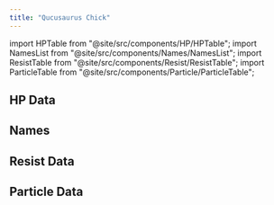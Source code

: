```yaml
---
title: "Qucusaurus Chick"
---
```


import HPTable from "@site/src/components/HP/HPTable";
import NamesList from "@site/src/components/Names/NamesList";
import ResistTable from "@site/src/components/Resist/ResistTable";
import ParticleTable from "@site/src/components/Particle/ParticleTable";

## HP Data

<HPTable item_key="qucusauruschick" data_src="enemy" />

## Names

<NamesList item_key="qucusauruschick" data_src="enemy" />

## Resist Data

<ResistTable item_key="qucusauruschick" data_src="enemy" />

## Particle Data

<ParticleTable item_key="qucusauruschick" data_src="enemy" />